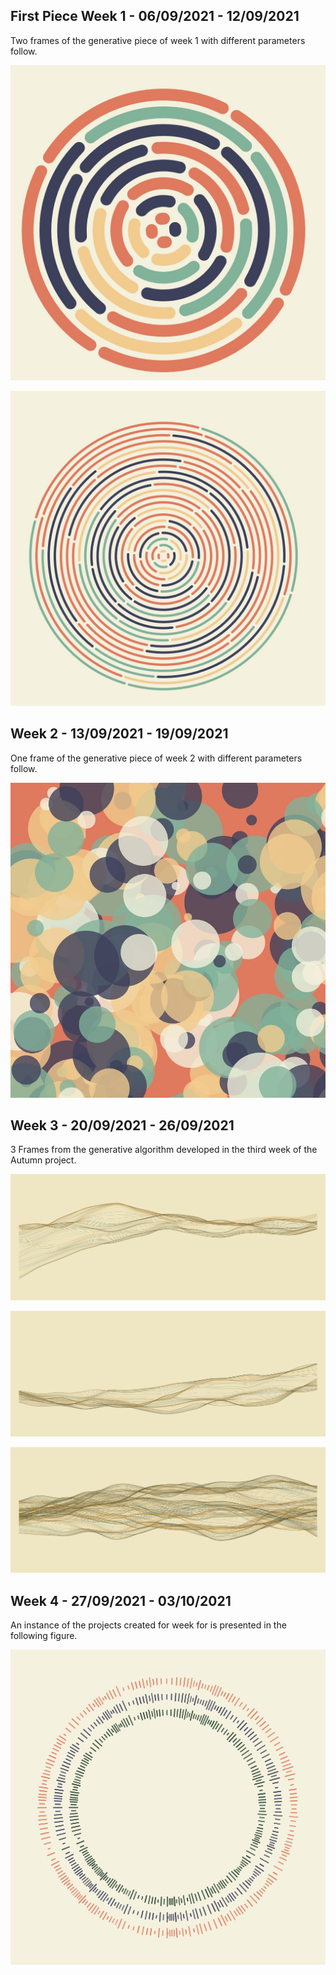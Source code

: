 
## First Piece Week 1 - 06/09/2021 - 12/09/2021

Two frames of the generative piece of week 1 with different
parameters follow.

![First Image](/Aut2020/Week1/thick.jpg)

![Second Image](/Aut2020/Week1/thin.jpg)

## Week 2 - 13/09/2021 - 19/09/2021

One frame of the generative piece of week 2 with different
parameters follow.

![Third Image](/Aut2020/Week2/thin.jpg)

## Week 3 - 20/09/2021 - 26/09/2021

3 Frames from the generative algorithm developed in the third week of the Autumn project.

![Fourth Image](/Images/Week3/Sketch1.png)

![Fifth Image](/Images/Week3/Sketch2.png)

![Sixth Image](/Images/Week3/Sketch3.png)

## Week 4 - 27/09/2021 - 03/10/2021

An instance of the projects created for week for is presented in the following figure.

![Sixth Image](/Aut2020/Week4/Frame1.png)
